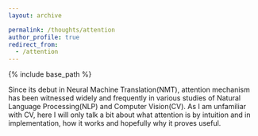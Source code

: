 ```yaml
---
layout: archive

permalink: /thoughts/attention
author_profile: true
redirect_from:
  - /attention
---
```



{% include base_path %}


Since its debut in Neural Machine Translation(NMT), attention mechanism has been witnessed widely and frequently in various studies of Natural Language Processing(NLP) and Computer Vision(CV). As I am unfamiliar with CV, here I will only talk a bit about what attention is by intuition and in implementation, how it works and hopefully why it proves useful.
